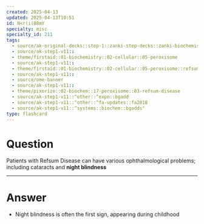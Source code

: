 ```yaml
---
created: 2025-04-13
updated: 2025-04-13T10:51
id: N<r(i(88mY
specialty: misc
specialty_id: 211
tags:
  - source/ak-original-decks::step-1::zanki-step-decks::zanki-biochemistry::metabolism
  - source/ak-step1-v11::
  - theme/firstaid::01-biochemistry::02-cellular::05-peroxisome
  - source/ak-step1-v11::
  - theme/firstaid::01-biochemistry::02-cellular::05-peroxisome::refsum-disease
  - source/ak-step1-v11::
  - source/ome-banner
  - source/ak-step1-v11::
  - theme/pixorize::02-biochem::17-peroxisome::03-refsum-disease
  - source/ak-step1-v11::^other::^expn::bgadd
  - source/ak-step1-v11::^other::^fa-updates::fa2018
  - source/ak-step1-v11::^systems::biochem::bgadds"
type: flashcard
---
```


# Question
Patients with Refsum Disease can have various ophthalmological problems; including cataracts and **night blindness**

---

# Answer
- Night blindness is often the first sign, appearing during childhood